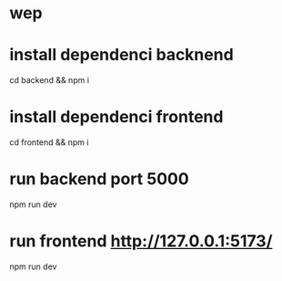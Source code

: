 # wep




# install dependenci backnend
cd backend && npm i


# install dependenci frontend
cd frontend && npm i


# run backend port 5000
npm run dev


# run frontend http://127.0.0.1:5173/
npm run dev 

